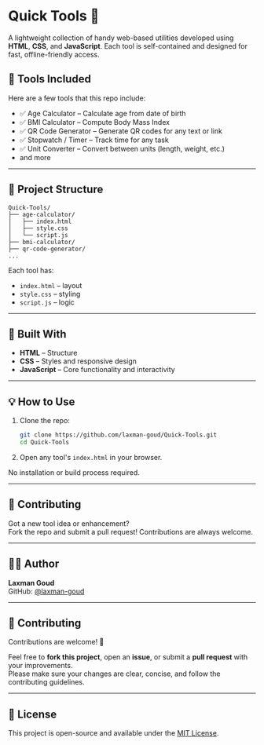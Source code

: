# Quick Tools 🔧

A lightweight collection of handy web-based utilities developed using **HTML**, **CSS**, and **JavaScript**. Each tool is self-contained and designed for fast, offline-friendly access.

## 🚀 Tools Included

Here are a few tools that this repo include:

- ✅ Age Calculator – Calculate age from date of birth
- ✅ BMI Calculator – Compute Body Mass Index
- ✅ QR Code Generator – Generate QR codes for any text or link
- ✅ Stopwatch / Timer – Track time for any task
- ✅ Unit Converter – Convert between units (length, weight, etc.)
- and more

---

## 📁 Project Structure

```
Quick-Tools/
├── age-calculator/
│   ├── index.html
│   ├── style.css
│   └── script.js
├── bmi-calculator/
├── qr-code-generator/
...
```

Each tool has:
- `index.html` – layout
- `style.css` – styling
- `script.js` – logic

---

## 🧰 Built With

- **HTML** – Structure
- **CSS** – Styles and responsive design
- **JavaScript** – Core functionality and interactivity
---

## 💡 How to Use

1. Clone the repo:
   ```bash
   git clone https://github.com/laxman-goud/Quick-Tools.git
   cd Quick-Tools
   ```
2. Open any tool's `index.html` in your browser.

No installation or build process required.

---

## 🤝 Contributing

Got a new tool idea or enhancement?  
Fork the repo and submit a pull request! Contributions are always welcome.

---

## 👨‍💻 Author

**Laxman Goud**  
GitHub: [@laxman-goud](https://github.com/laxman-goud)

---

## 🤝 Contributing

Contributions are welcome! 🎉  

Feel free to **fork this project**, open an **issue**, or submit a **pull request** with your improvements.  
Please make sure your changes are clear, concise, and follow the contributing guidelines. 

---

## 📄 License

This project is open-source and available under the [MIT License](LICENSE).